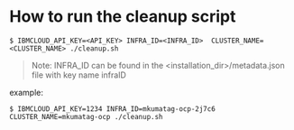 # How to run the cleanup script

```shell
$ IBMCLOUD_API_KEY=<API_KEY> INFRA_ID=<INFRA_ID>  CLUSTER_NAME=<CLUSTER_NAME> ./cleanup.sh
```

> Note: INFRA_ID can be found in the <installation_dir>/metadata.json file with key name infraID

example:

```shell
$ IBMCLOUD_API_KEY=1234 INFRA_ID=mkumatag-ocp-2j7c6 CLUSTER_NAME=mkumatag-ocp ./cleanup.sh
```

